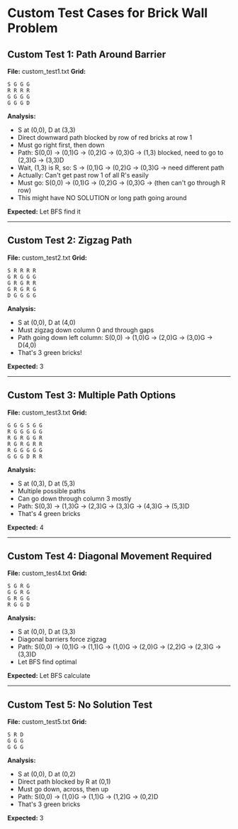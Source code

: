 # Custom Test Cases for Brick Wall Problem

## Custom Test 1: Path Around Barrier
**File:** custom_test1.txt
**Grid:**
```
S G G G
R R R R
G G G G
G G G D
```
**Analysis:**
- S at (0,0), D at (3,3)
- Direct downward path blocked by row of red bricks at row 1
- Must go right first, then down
- Path: S(0,0) -> (0,1)G -> (0,2)G -> (0,3)G -> (1,3) blocked, need to go to (2,3)G -> (3,3)D
- Wait, (1,3) is R, so: S -> (0,1)G -> (0,2)G -> (0,3)G -> need different path
- Actually: Can't get past row 1 of all R's easily
- Must go: S(0,0) -> (0,1)G -> (0,2)G -> (0,3)G -> (then can't go through R row)
- This might have NO SOLUTION or long path going around

**Expected:** Let BFS find it

---

## Custom Test 2: Zigzag Path
**File:** custom_test2.txt
**Grid:**
```
S R R R R
G R G G G
G R G R R
G R G R G
D G G G G
```
**Analysis:**
- S at (0,0), D at (4,0)
- Must zigzag down column 0 and through gaps
- Path going down left column: S(0,0) -> (1,0)G -> (2,0)G -> (3,0)G -> D(4,0)
- That's 3 green bricks!

**Expected:** 3

---

## Custom Test 3: Multiple Path Options
**File:** custom_test3.txt
**Grid:**
```
G G G S G G
R G G G G G
R G R G G R
R G R G R R
R G G G G G
G G G D R R
```
**Analysis:**
- S at (0,3), D at (5,3)
- Multiple possible paths
- Can go down through column 3 mostly
- Path: S(0,3) -> (1,3)G -> (2,3)G -> (3,3)G -> (4,3)G -> (5,3)D
- That's 4 green bricks

**Expected:** 4

---

## Custom Test 4: Diagonal Movement Required
**File:** custom_test4.txt
**Grid:**
```
S G R G
G G R G
G R G G
R G G D
```
**Analysis:**
- S at (0,0), D at (3,3)
- Diagonal barriers force zigzag
- Path: S(0,0) -> (0,1)G -> (1,1)G -> (1,0)G -> (2,0)G -> (2,2)G -> (2,3)G -> (3,3)D
- Let BFS find optimal

**Expected:** Let BFS calculate

---

## Custom Test 5: No Solution Test
**File:** custom_test5.txt
**Grid:**
```
S R D
G G G
G G G
```
**Analysis:**
- S at (0,0), D at (0,2)
- Direct path blocked by R at (0,1)
- Must go down, across, then up
- Path: S(0,0) -> (1,0)G -> (1,1)G -> (1,2)G -> (0,2)D
- That's 3 green bricks

**Expected:** 3
